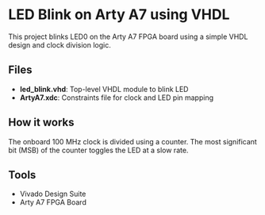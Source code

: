# LED Blink on Arty A7 using VHDL

This project blinks LED0 on the Arty A7 FPGA board using a simple VHDL design and clock division logic.

## Files
- **led_blink.vhd**: Top-level VHDL module to blink LED
- **ArtyA7.xdc**: Constraints file for clock and LED pin mapping

## How it works
The onboard 100 MHz clock is divided using a counter. The most significant bit (MSB) of the counter toggles the LED at a slow rate.

## Tools
- Vivado Design Suite
- Arty A7 FPGA Board

